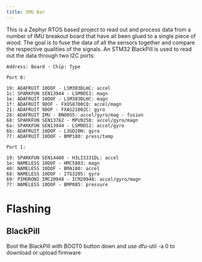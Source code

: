 ```yaml
---
title: IMU Bar
---
```


This is a Zephyr RTOS based project to read out and process data from a
number of IMU breakout board that have all been glued to a single piece
of wood. The goal is to fuse the data of all the sensors together and
compare the respective qualities of the signals. An STM32 BlackPill is
used to read out the data through two I2C ports:

    Address: Board - Chip: Type

    Port 0:

    19: ADAFRUIT 10DOF - LSM303DLHC: accel
    1c: SPARKFUN SEN13944 - LSM9DS1: magn
    1e: ADAFRUIT 10DOF - LSM303DLHC: magn
    1f: ADAFRUIT 9DOF - FXOS8700CQ: accel/magn
    21: ADAFRUIT 9DOF - FXAS21002C: gyro
    28: ADAFRUIT IMU - BNO055: accel/gyro/mag - fusion
    68: SPARKFUN SEN13762 - MPU9250: accel/gyro/magn
    6a: SPARKFUN SEN13944 - LSM9DS1: accel/gyro
    6b: ADAFRUIT 10DOF - L3GD20H: gyro
    77: ADAFRUIT 10DOF - BMP180: press/temp

    Port 1:

    19: SPARKFUN SEN14480 - H3LIS331DL: accel
    1e: NAMELESS 10DOF - HMC5883: magn
    40: NAMELESS 10DOF - BMA180: accel
    68: NAMELESS 10DOF - ITG3205: gyro
    69: PIMORONI IMC20948 - ICM20948: accel/gyro/magn
    77: NAMELESS 10DOF - BMP085: pressure

# Flashing

## BlackPill

Boot the BlackPill with BOOT0 button down and use dfu-util -a 0 to
download or upload firmware
